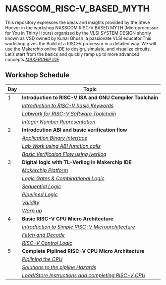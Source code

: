 # **NASSCOM_RISC-V_BASED_MYTH**
This repository expresses the ideas and insights provided by the Steve Hoover in the workshop NASSCOM RISC-V BASED MYTH (Microprocessor for You in Thirty Hours) organized by the VLSI SYSTEM DESIGN shortly known as VSD owned by Kunal Ghosh ,a passionate VLSI educator.This workshop gives the Build of a RISC-V processor in a detailed way.
We will use the Makerchip online IDE to design, simulate, and visualize circuits. Let’s start from the basics and quickly ramp up to more advanced concepts.[*MAKERCHIP IDE*](https://www.makerchip.com/)

## **Workshop Schedule**

| Day |                 Topic                   |
| --- | ---------------------------------------- |
|  1  |**Introduction to RISC-V ISA and GNU Compiler Toolchain** |
|     | [*Introduction to RISC-V basic Keywords*]()|
|     | [*Labwork for RISC-V Software Toolchain*]()|
|     | [*Integer Number Representation*]()|
|  2  |**Introdcution ABI and basic verification flow**|
|     | [*Application Binary Interface*]()|
|     | [*Lab Work using ABI function calls*]() |
|     | [*Basic Verificaion Flow using iverilog*]()|
|  3  | **Digital logic with TL-Verilog in Makerchip IDE** |  
|     | [*Makerchip Platform*]()    |
|     | [*Logic Gates & Combinational Logic*]() |
|     | [*Sequential Logic*]() |
|     | [*Pipelined Logic*]() |
|     | [*Validity*]() |
|     | [*Warp up*]() |
|  4  | **Basic RISC-V CPU Micro Architecture**|
|     |[*Introduction to Simple RISC-V Microarchitecture*]()|
|     |[*Fetch and Decode*]() |
|     |[*RISC-V Control Logic*]() |
|  5  | **Complete Piplined RISC-V CPU Micro Architecture**|
|     | [*Piplining the CPU*]()|
|     | [*Solutions to the pipline Hazards*]()|
|     | [*Load/Store Instructions and completing RISC-V CPU*]()|
